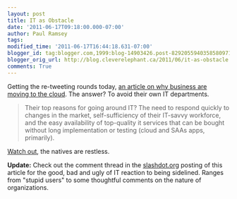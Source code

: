 ```yaml
---
layout: post
title: IT as Obstacle
date: '2011-06-17T09:18:00.000-07:00'
author: Paul Ramsey
tags: 
modified_time: '2011-06-17T16:44:18.631-07:00'
blogger_id: tag:blogger.com,1999:blog-14903426.post-8292055940358580971
blogger_orig_url: http://blog.cleverelephant.ca/2011/06/it-as-obstacle.html
comments: True
---
```


Getting the re-tweeting rounds today, [an article on why business are moving to the cloud](http://www.itworld.com/cloud-computing/174967/business-users-abandoning-it-quicker-self-serve-cloud-apps). The answer? To avoid their own IT departments.



<blockquote>Their top reasons for going around IT? The need to respond quickly to changes in the market, self-sufficiency of their IT-savvy workforce, and the easy availability of top-quality it services that can be bought without long implementation or testing (cloud and SAAs apps, primarily).</blockquote>



[Watch out](http://blog.cleverelephant.ca/2011/06/it-revolution.html), the natives are restless.

**Update:** Check out the comment thread in the [slashdot.org](http://slashdot.org/story/11/06/17/1312206/Why-Businesses-Move-To-the-Cloud-They-Hate-IT) posting of this article for the good, bad and ugly of IT reaction to being sidelined. Ranges from "stupid users" to some thoughtful comments on the nature of organizations.

